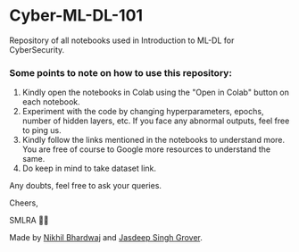 # Cyber-ML-DL-101
Repository of all notebooks used in Introduction to ML-DL for CyberSecurity.

### Some points to note on how to use this repository:
1. Kindly open the notebooks in Colab using the "Open in Colab" button on each notebook.
2. Experiment with the code by changing hyperparameters, epochs, number of hidden layers, etc. If you face any abnormal outputs, feel free to ping us.
3. Kindly follow the links mentioned in the notebooks to understand more. You are free of course to Google more resources to understand the same. 
4. Do keep in mind to take dataset link.

Any doubts, feel free to ask your queries. 

Cheers,

SMLRA 👨‍💻

Made by [Nikhil Bhardwaj](https://www.github.com/nik9hil) and [Jasdeep Singh Grover](https://www.github.com/jasdeep100).

